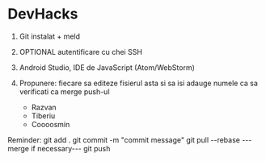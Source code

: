 # DevHacks
1. Git instalat + meld
2. OPTIONAL autentificare cu chei SSH
3. Android Studio, IDE de JavaScript (Atom/WebStorm)

4. Propunere: fiecare sa editeze fisierul asta si sa isi adauge numele ca sa verificati ca merge push-ul
	- Razvan
	- Tiberiu 
	- Coooosmin

Reminder:
git add .
git commit -m "commit message"
git pull --rebase
---merge if necessary---
git push
